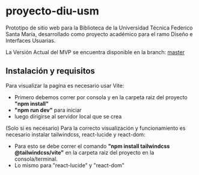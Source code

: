 # proyecto-diu-usm
Prototipo de sitio web para la Biblioteca de la Universidad Técnica Federico Santa María, desarrollado como proyecto académico para el ramo Diseño e Interfaces Usuarias.

La Versión Actual del MVP se encuentra disponible en la branch: [master](https://github.com/LucasApaCode/proyecto-diu-usm/tree/master)

## Instalación y requisitos

Para visualizar la pagina es necesario usar Vite:
  -  Primero debemos correr por consola y en la carpeta raiz del proyecto **"npm install"**
  -  **"npm run dev"** para iniciar
  -  luego dirigirse al servidor local que se crea

(Solo si es necesario) Para la correcto visualización y funcionamiento es necesario instalar tailwindcss, react-lucide y react-dom:
  -  Para esto se debe correr el comando **"npm install tailwindcss @tailwindcss/vite"** en la carpeta raiz del proyecto en la consola/terminal.
  -  Lo mismo para "react-lucide" y "react-dom"

